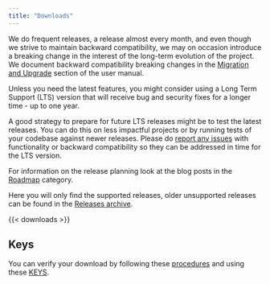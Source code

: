 ```yaml
---
title: "Downloads"
---
```


We do frequent releases, a release almost every month, and even though we strive to maintain backward compatibility, we may on occasion introduce a breaking change in the interest of the long-term evolution of the project. We document backward compatibility breaking changes in the [Migration and Upgrade](/manual/latest/migration-and-upgrade.html) section of the user manual.

Unless you need the latest features, you might consider using a Long Term Support (LTS) version that will receive bug and security fixes for a longer time - up to one year.

A good strategy to prepare for future LTS releases might be to test the latest releases. You can do this on less impactful projects or by running tests of your codebase against newer releases. Please do [report any issues](/community/contributing/#if-you-find-a-bug-or-problem) with functionality or backward compatibility so they can be addressed in time for the LTS version.

For information on the release planning look at the blog posts in the [Roadmap](/categories/Roadmap/) category.

Here you will only find the supported releases, older unsupported releases can be found in the [Releases archive](/releases/).

{{< downloads >}}

## Keys

You can verify your download by following these [procedures](http://www.apache.org/info/verification.html) and using these [KEYS](https://www.apache.org/dist/camel/KEYS).
